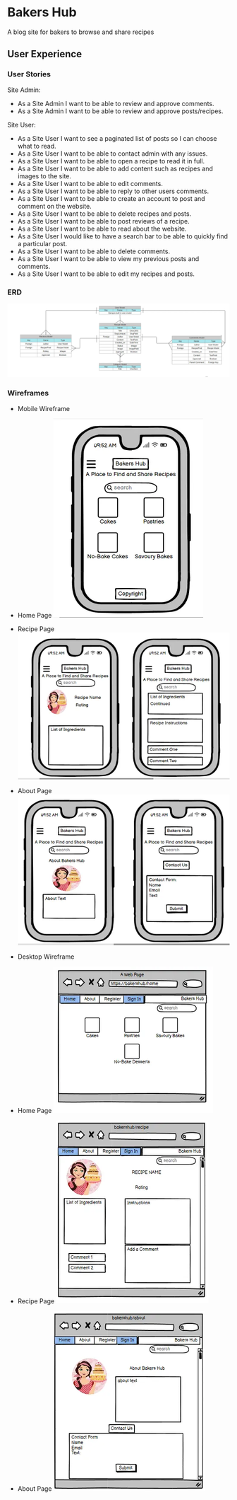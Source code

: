 # Bakers Hub

A blog site for bakers to browse and share recipes

## User Experience

### User Stories

Site Admin:

- As a Site Admin I want to be able to review and approve comments.
- As a Site Admin I want to be able to review and approve posts/recipes.

Site User:

- As a Site User I want to see a paginated list of posts so I can choose what to read.
- As a Site User I want to be able to contact admin with any issues.
- As a Site User I want to be able to open a recipe to read it in full.
- As a Site User I want to be able to add content such as recipes and images to the site.
- As a Site User I want to be able to edit comments.
- As a Site User I want to be able to reply to other users comments.
- As a Site User I want to be able to create an account to post and comment on the website.
- As a Site User I want to be able to delete recipes and posts.
- As a Site User I want to be able to post reviews of a recipe.
- As a Site User I want to be able to read about the website.
- As a Site User I would like to have a search bar to be able to quickly find a particular post.
- As a Site User I want to be able to delete comments.
- As a Site User I want to be able to view my previous posts and comments.
- As a Site User I want to be able to edit my recipes and posts.

### ERD

![ERD design](./documents/images/erd_bakers_hub.webp)

### Wireframes

- Mobile Wireframe

- Home Page
 ![Mobile devices home page](./documents/images/mobile_home_page.webp)

- Recipe Page
  ![Mobile devices recipe page](./documents/images/mobile_recipe_page.webp)
  
- About Page
  ![Mobile devices about page](./documents/images/mobile_about_page.webp)

- Desktop Wireframe

- Home Page
  ![Desktop home page](./documents/images/desktop_home.webp)
  
- Recipe Page
  ![Desktop recipe page](./documents/images/desktop_recipe.webp)
  
- About Page
  ![Desktop About page](./documents/images/desktop_about.webp)

